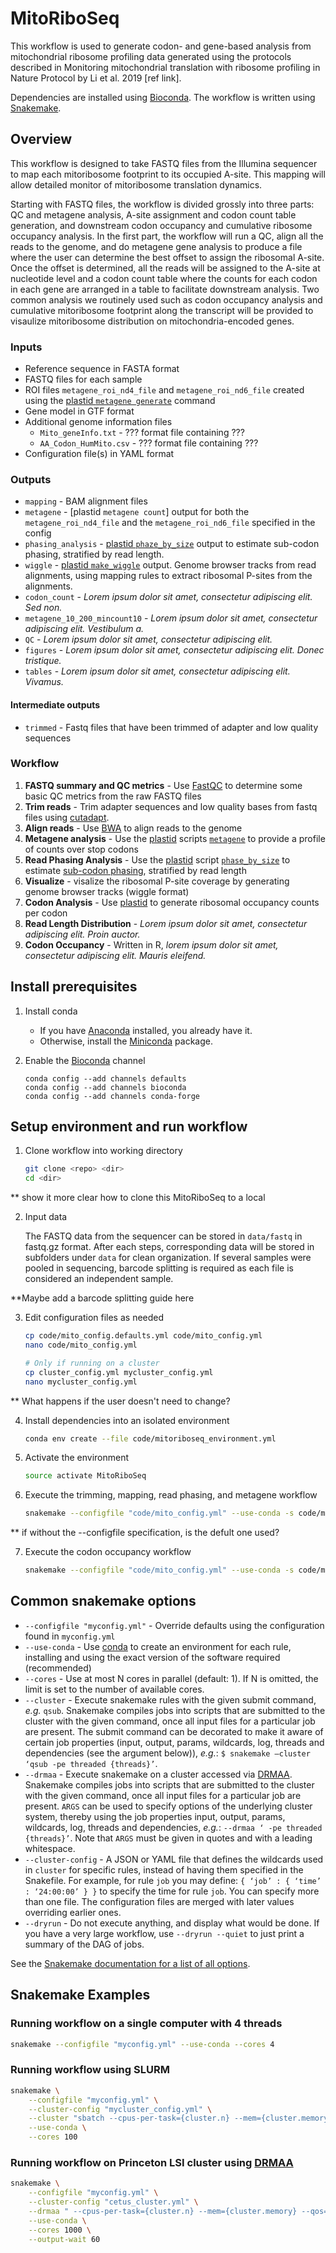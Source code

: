 # MitoRiboSeq
This workflow is used to generate codon- and gene-based analysis from mitochondrial ribosome profiling data generated using the protocols described in Monitoring mitochondrial translation with ribosome profiling in Nature Protocol by Li et al. 2019 [ref link].

Dependencies are installed using [Bioconda](https://bioconda.github.io/).
The workflow is written using [Snakemake](https://snakemake.readthedocs.io/).


## Overview

This workflow is designed to take FASTQ files from the Illumina sequencer to map each mitoribosome footprint to its occupied A-site. This mapping will allow detailed monitor of mitoribosome translation dynamics. 

Starting with FASTQ files, the workflow is divided grossly into three parts: QC and metagene analysis, A-site assignment and codon count table generation, and downstream codon occupancy and cumulative ribosome occupancy analysis. In the first part, the workflow will run a QC, align all the reads to the genome, and do metagene gene analysis to produce a file where the user can determine the best offset to assign the ribosomal A-site. Once the offset is determined, all the reads will be assigned to the A-site at nucleotide level and a codon count table where the counts for each codon in each gene are arranged in a table to facilitate downstream analysis. Two common analysis we routinely used such as codon occupancy analysis and cumulative mitoribosome footprint along the transcript will be provided to visaulize mitoribosome distribution on mitochondria-encoded genes.

### Inputs

*   Reference sequence in FASTA format
*   FASTQ files for each sample
*   ROI files `metagene_roi_nd4_file` and `metagene_roi_nd6_file` created using the 
    [plastid `metagene generate`](https://plastid.readthedocs.io/en/latest/generated/plastid.bin.metagene.html#module-plastid.bin.metagene) command
*   Gene model in GTF format
*   Additional genome information files
    * `Mito_geneInfo.txt` - ??? format file containing ???
    * `AA_Codon_HumMito.csv` - ??? format file containing ???
 *   Configuration file(s) in YAML format

### Outputs

*   `mapping` - BAM alignment files 
*   `metagene` - [plastid `metagene count`] output for both the `metagene_roi_nd4_file` and the `metagene_roi_nd6_file` specified in the config
*   `phasing_analysis` - [plastid `phaze_by_size`](https://plastid.readthedocs.io/en/latest/generated/plastid.bin.phase_by_size.html#module-plastid.bin.phase_by_size)
    output to estimate sub-codon phasing, stratified by read length.
*   `wiggle` - [plastid `make_wiggle`](https://plastid.readthedocs.io/en/latest/generated/plastid.bin.make_wiggle.html#module-plastid.bin.make_wiggle) output. Genome browser tracks from read alignments, using mapping rules to extract ribosomal P-sites from the alignments.
*   `codon_count` - *Lorem ipsum dolor sit amet, consectetur adipiscing elit. Sed non.*
*   `metagene_10_200_mincount10` - *Lorem ipsum dolor sit amet, consectetur adipiscing elit. Vestibulum a.*
*   `QC` - *Lorem ipsum dolor sit amet, consectetur adipiscing elit.*
*   `figures` - *Lorem ipsum dolor sit amet, consectetur adipiscing elit. Donec tristique.*
*   `tables` - *Lorem ipsum dolor sit amet, consectetur adipiscing elit. Vivamus.*


#### Intermediate outputs

*    `trimmed` - Fastq files that have been trimmed of adapter and low quality sequences


### Workflow

1.  **FASTQ summary and QC metrics** - Use [FastQC](https://www.bioinformatics.babraham.ac.uk/projects/fastqc/) to determine some basic QC metrics from the raw FASTQ files
2.  **Trim reads** - Trim adapter sequences and low quality bases from fastq files using [cutadapt](https://cutadapt.readthedocs.io/en/stable/).
3.  **Align reads** - Use [BWA](http://bio-bwa.sourceforge.net/bwa.shtml) to align reads to the genome
4.  **Metagene analysis** - Use the [plastid](https://plastid.readthedocs.io/en/latest/) scripts 
    [`metagene`](https://plastid.readthedocs.io/en/latest/generated/plastid.bin.metagene.html#module-plastid.bin.metagene) to provide a profile of counts over stop codons
5.  **Read Phasing Analysis** - Use the [plastid](https://plastid.readthedocs.io/en/latest/) script
    [`phase_by_size`](https://plastid.readthedocs.io/en/latest/generated/plastid.bin.phase_by_size.html#module-plastid.bin.phase_by_size) 
    to estimate [sub-codon phasing](https://plastid.readthedocs.io/en/latest/glossary.html#term-sub-codon-phasing), stratified by read length
6.  **Visualize** - visalize the ribosomal P-site coverage by generating genome browser tracks (wiggle format)
7.  **Codon Analysis** - Use [plastid](https://plastid.readthedocs.io/en/latest/) to generate ribosomal occupancy counts per codon
8.  **Read Length Distribution** - *Lorem ipsum dolor sit amet, consectetur adipiscing elit. Proin auctor.*
9.  **Codon Occupancy** - Written in R, *lorem ipsum dolor sit amet, consectetur adipiscing elit. Mauris eleifend.*


## Install prerequisites

1. Install conda

    *   If you have [Anaconda](https://www.anaconda.com/distribution/) installed, you already have it.
    *   Otherwise, install the [Miniconda](https://conda.io/en/latest/miniconda.html) package.

2.  Enable the [Bioconda](https://bioconda.github.io/#using-bioconda) channel

    ```
    conda config --add channels defaults
    conda config --add channels bioconda
    conda config --add channels conda-forge
    ```

## Setup environment and run workflow

1.  Clone workflow into working directory

    ```bash
    git clone <repo> <dir>
    cd <dir>
    ```
** show it more clear how to clone this MitoRiboSeq to a local

2.  Input data

    The FASTQ data from the sequencer can be stored in `data/fastq` in fastq.gz format. After each steps, corresponding data will be stored in subfolders under `data` for clean organization. If several samples were pooled in sequencing, barcode splitting is required as each file is considered an independent sample.

**Maybe add a barcode splitting guide here

3.  Edit configuration files as needed

    ```bash
    cp code/mito_config.defaults.yml code/mito_config.yml
    nano code/mito_config.yml
    
    # Only if running on a cluster
    cp cluster_config.yml mycluster_config.yml
    nano mycluster_config.yml
    ```
** What happens if the user doesn't need to change?

4.  Install dependencies into an isolated environment

    ```bash
    conda env create --file code/mitoriboseq_environment.yml
    ```

5.  Activate the environment

    ```bash
    source activate MitoRiboSeq
    ```

6.  Execute the trimming, mapping, read phasing, and metagene workflow

    ```bash
    snakemake --configfile "code/mito_config.yml" --use-conda -s code/mito_readphasing_metagene.snakefile
    ```
** if without the --configfile specification, is the defult one used?

7.  Execute the codon occupancy workflow

    ```bash
    snakemake --configfile "code/mito_config.yml" --use-conda -s code/mito_codontable.snakefile
    ```

## Common snakemake options

*   `--configfile "myconfig.yml"` - Override defaults using the configuration found in `myconfig.yml`
*   `--use-conda` - Use [conda]() to create an environment for each rule, installing and using the exact version of the software required (recommended)
*   `--cores` - Use at most N cores in parallel (default: 1). If N is omitted, the limit is set to the number of available cores.
*   `--cluster` - Execute snakemake rules with the given submit command, *e.g.* `qsub`. Snakemake compiles jobs into scripts that are submitted to the cluster with the given command, once all input files for a particular job are present. The submit command can be decorated to make it aware of certain job properties (input, output, params, wildcards, log, threads and dependencies (see the argument below)), *e.g.*: `$ snakemake –cluster ‘qsub -pe threaded {threads}’`.
*   `--drmaa` - Execute snakemake on a cluster accessed via [DRMAA](https://en.wikipedia.org/wiki/DRMAA). Snakemake compiles jobs into scripts that are submitted to the cluster with the given command, once all input files for a particular job are present. `ARGS` can be used to specify options of the underlying cluster system, thereby using the job properties input, output, params, wildcards, log, threads and dependencies, *e.g.*: `--drmaa ‘ -pe threaded {threads}’`. Note that `ARGS` must be given in quotes and with a leading whitespace.
*   `--cluster-config` - A JSON or YAML file that defines the wildcards used in `cluster` for specific rules, instead of having them specified in the Snakefile. For example, for rule `job` you may define: `{ ‘job’ : { ‘time’ : ‘24:00:00’ } }` to specify the time for rule `job`. You can specify more than one file. The configuration files are merged with later values overriding earlier ones.
*   `--dryrun` - Do not execute anything, and display what would be done. If you have a very large workflow, use `--dryrun --quiet` to just print a summary of the DAG of jobs.

See the [Snakemake documentation for a list of all options](https://snakemake.readthedocs.io/en/stable/executable.html#all-options).


## Snakemake Examples 

### Running workflow on a single computer with 4 threads

```bash
snakemake --configfile "myconfig.yml" --use-conda --cores 4
``` 

### Running workflow using SLURM

```bash
snakemake \
    --configfile "myconfig.yml" \
    --cluster-config "mycluster_config.yml" \
    --cluster "sbatch --cpus-per-task={cluster.n} --mem={cluster.memory} --time={cluster.time}" \
    --use-conda \
    --cores 100
``` 

### Running workflow on Princeton LSI cluster using [DRMAA](https://en.wikipedia.org/wiki/DRMAA)

```bash
snakemake \
    --configfile "myconfig.yml" \
    --cluster-config "cetus_cluster.yml" \
    --drmaa " --cpus-per-task={cluster.n} --mem={cluster.memory} --qos={cluster.qos} --time={cluster.time}" \
    --use-conda \
    --cores 1000 \
    --output-wait 60
```
